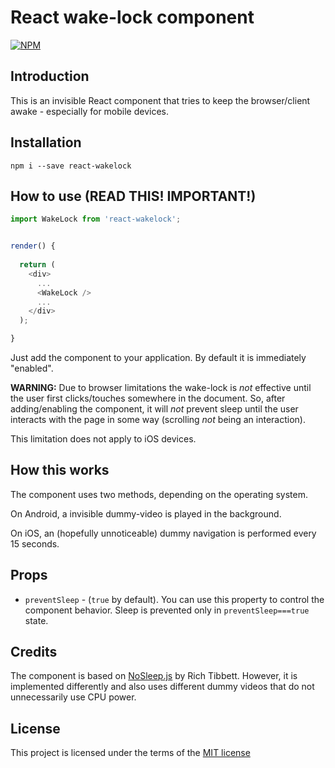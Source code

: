 # React wake-lock component

[![NPM](https://nodei.co/npm/react-wakelock-react16.png)](https://npmjs.org/package/react-wakelock-react16)


## Introduction

This is an invisible React component that tries to keep the browser/client 
awake - especially for mobile devices.

 
## Installation

```
npm i --save react-wakelock
```

## How to use (READ THIS! IMPORTANT!) 

```javascript
import WakeLock from 'react-wakelock';


render() {
  
  return (
    <div>
      ...
      <WakeLock />
      ...
    </div>
  );

}

```

Just add the component to your application. By default it is immediately 
"enabled".

**WARNING:** Due to browser limitations the wake-lock is *not* effective 
until the user first clicks/touches somewhere in the document. So, after 
adding/enabling the component, it will *not* prevent sleep until the user 
interacts with the page in some way (scrolling *not* being an interaction).

This limitation does not apply to iOS devices.


## How this works

The component uses two methods, depending on the operating system.

On Android, a invisible dummy-video is played in the background.

On iOS, an (hopefully unnoticeable) dummy navigation is performed every 15 
seconds.


## Props

- `preventSleep` - (`true` by default). You can use this property to control the 
  component behavior. Sleep is prevented only in `preventSleep===true` state.


## Credits

The component is based on [NoSleep.js](https://github.com/richtr/NoSleep.js) 
by Rich Tibbett. However, it is implemented differently and also uses 
different dummy videos that do not unnecessarily use CPU power.


## License
This project is licensed under the terms of the [MIT license](LICENSE)
